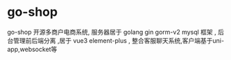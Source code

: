 # go-shop
 
go-shop 开源多商户电商系统, 服务器居于 golang gin  gorm-v2 mysql 框架  , 后台管理前后端分离 ,居于 vue3 element-plus
, 整合客服聊天系统,客户端基于uni-app,websocket等
